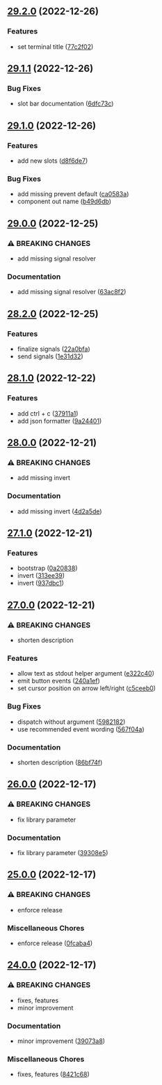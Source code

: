 ## [29.2.0](https://github.com/ndabAP/vue-command/compare/v29.1.1...v29.2.0) (2022-12-26)


### Features

* set terminal title ([77c2f02](https://github.com/ndabAP/vue-command/commit/77c2f02412a001709f4599737becab1322ad53cc))

## [29.1.1](https://github.com/ndabAP/vue-command/compare/v29.1.0...v29.1.1) (2022-12-26)


### Bug Fixes

* slot bar documentation ([6dfc73c](https://github.com/ndabAP/vue-command/commit/6dfc73c5bc4af89c8ad99101a90845b960dc2928))

## [29.1.0](https://github.com/ndabAP/vue-command/compare/v29.0.0...v29.1.0) (2022-12-26)


### Features

* add new slots ([d8f6de7](https://github.com/ndabAP/vue-command/commit/d8f6de72cf8b54848fa9f4ff44a8a670a368a4f2))


### Bug Fixes

* add missing prevent default ([ca0583a](https://github.com/ndabAP/vue-command/commit/ca0583ae8be6dc45c30c4fadb8163e39d135c85a))
* component out name ([b49d6db](https://github.com/ndabAP/vue-command/commit/b49d6db714c8814120d90974518ecccfd4284ad7))

## [29.0.0](https://github.com/ndabAP/vue-command/compare/v28.2.0...v29.0.0) (2022-12-25)


### ⚠ BREAKING CHANGES

* add missing signal resolver

### Documentation

* add missing signal resolver ([63ac8f2](https://github.com/ndabAP/vue-command/commit/63ac8f2e34f5cf904bbd2890d2ff2695da0ae28c))

## [28.2.0](https://github.com/ndabAP/vue-command/compare/v28.1.0...v28.2.0) (2022-12-25)


### Features

* finalize signals ([22a0bfa](https://github.com/ndabAP/vue-command/commit/22a0bfa8a4a9d71f853f791613a3a9dc23300adb))
* send signals ([1e31d32](https://github.com/ndabAP/vue-command/commit/1e31d32ed588821790d6410622b36061bf5245be))

## [28.1.0](https://github.com/ndabAP/vue-command/compare/v28.0.0...v28.1.0) (2022-12-22)


### Features

* add ctrl + c ([37911a1](https://github.com/ndabAP/vue-command/commit/37911a168cb2cb769136059bfd10fc1d1e8c71d2))
* add json formatter ([9a24401](https://github.com/ndabAP/vue-command/commit/9a24401d514f77ca0d19d8a0ccd92b75324deb2a))

## [28.0.0](https://github.com/ndabAP/vue-command/compare/v27.1.0...v28.0.0) (2022-12-21)


### ⚠ BREAKING CHANGES

* add missing invert

### Documentation

* add missing invert ([4d2a5de](https://github.com/ndabAP/vue-command/commit/4d2a5deaf953f89309f62fff216ddaaaa023247f))

## [27.1.0](https://github.com/ndabAP/vue-command/compare/v27.0.0...v27.1.0) (2022-12-21)


### Features

* bootstrap ([0a20838](https://github.com/ndabAP/vue-command/commit/0a208389d36c993336e665ab7fe81542aab79593))
* invert ([313ee39](https://github.com/ndabAP/vue-command/commit/313ee391c21bcea3fc26efc09a38c445e9e16dfb))
* invert ([937dbc1](https://github.com/ndabAP/vue-command/commit/937dbc1b83a594780c60c7dd9202faa6721817a2))

## [27.0.0](https://github.com/ndabAP/vue-command/compare/v26.0.0...v27.0.0) (2022-12-21)


### ⚠ BREAKING CHANGES

* shorten description

### Features

* allow text as stdout helper argument ([e322c40](https://github.com/ndabAP/vue-command/commit/e322c40dbfb00777b154cbfe03b79066429f7836))
* emit button events ([240a1ef](https://github.com/ndabAP/vue-command/commit/240a1efadf2118c57d45f7b46f7db2ebfc7df4fb))
* set cursor position on arrow left/right ([c5ceeb0](https://github.com/ndabAP/vue-command/commit/c5ceeb0d404ff74c73ae19b7f3380ccf3fc6cf47))


### Bug Fixes

* dispatch without argument ([5982182](https://github.com/ndabAP/vue-command/commit/5982182d8c87cf8c5e86d15aed267a6e7da2fc71))
* use recommended event wording ([567f04a](https://github.com/ndabAP/vue-command/commit/567f04afb1ab3cee63044da38a5cfb4adb4dccf5))


### Documentation

* shorten description ([86bf74f](https://github.com/ndabAP/vue-command/commit/86bf74f59c522c102f54a861189917653673ab83))

## [26.0.0](https://github.com/ndabAP/vue-command/compare/v25.0.0...v26.0.0) (2022-12-17)


### ⚠ BREAKING CHANGES

* fix library parameter

### Documentation

* fix library parameter ([39308e5](https://github.com/ndabAP/vue-command/commit/39308e5bf1fc34cff6bd0cffb2549096d60134f8))

## [25.0.0](https://github.com/ndabAP/vue-command/compare/v24.0.0...v25.0.0) (2022-12-17)


### ⚠ BREAKING CHANGES

* enforce release

### Miscellaneous Chores

* enforce release ([0fcaba4](https://github.com/ndabAP/vue-command/commit/0fcaba4450ecb12dc1c49ebde207fb8c8892bcb7))

## [24.0.0](https://github.com/ndabAP/vue-command/compare/v23.0.1...v24.0.0) (2022-12-17)


### ⚠ BREAKING CHANGES

* fixes, features
* minor improvement

### Documentation

* minor improvement ([39073a8](https://github.com/ndabAP/vue-command/commit/39073a84ab68a6ecfdade543985fa573c6d1fdee))


### Miscellaneous Chores

* fixes, features ([8421c68](https://github.com/ndabAP/vue-command/commit/8421c68370a89c22a9231d9f843eddd827267604))
